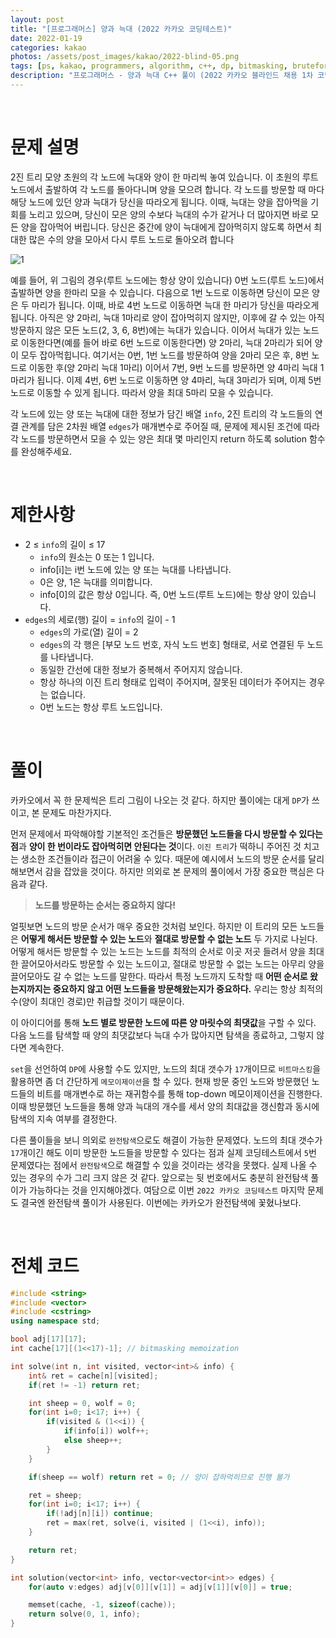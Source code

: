 ```yaml
---
layout: post
title: "[프로그래머스] 양과 늑대 (2022 카카오 코딩테스트)"
date: 2022-01-19
categories: kakao
photos: /assets/post_images/kakao/2022-blind-05.png
tags: [ps, kakao, programmers, algorithm, c++, dp, bitmasking, bruteforce]
description: "프로그래머스 - 양과 늑대 C++ 풀이 (2022 카카오 블라인드 채용 1차 코딩테스트)"
---
```


<br>

# 문제 설명

2진 트리 모양 초원의 각 노드에 늑대와 양이 한 마리씩 놓여 있습니다. 이 초원의 루트 노드에서 출발하여 각 노드를 돌아다니며 양을 모으려 합니다. 각 노드를 방문할 때 마다 해당 노드에 있던 양과 늑대가 당신을 따라오게 됩니다. 이때, 늑대는 양을 잡아먹을 기회를 노리고 있으며, 당신이 모은 양의 수보다 늑대의 수가 같거나 더 많아지면 바로 모든 양을 잡아먹어 버립니다. 당신은 중간에 양이 늑대에게 잡아먹히지 않도록 하면서 최대한 많은 수의 양을 모아서 다시 루트 노드로 돌아오려 합니다

![1](https://grepp-programmers.s3.ap-northeast-2.amazonaws.com/files/production/ed7118a9-a99b-4f3a-9779-a94816529e78/03_2022_%E1%84%80%E1%85%A9%E1%86%BC%E1%84%8E%E1%85%A2%E1%84%86%E1%85%AE%E1%86%AB%E1%84%8C%E1%85%A6_%E1%84%8B%E1%85%A3%E1%86%BC%E1%84%80%E1%85%AA%E1%84%82%E1%85%B3%E1%86%A8%E1%84%83%E1%85%A2_01.png)

예를 들어, 위 그림의 경우(루트 노드에는 항상 양이 있습니다) 0번 노드(루트 노드)에서 출발하면 양을 한마리 모을 수 있습니다. 다음으로 1번 노드로 이동하면 당신이 모은 양은 두 마리가 됩니다. 이때, 바로 4번 노드로 이동하면 늑대 한 마리가 당신을 따라오게 됩니다. 아직은 양 2마리, 늑대 1마리로 양이 잡아먹히지 않지만, 이후에 갈 수 있는 아직 방문하지 않은 모든 노드(2, 3, 6, 8번)에는 늑대가 있습니다. 이어서 늑대가 있는 노드로 이동한다면(예를 들어 바로 6번 노드로 이동한다면) 양 2마리, 늑대 2마리가 되어 양이 모두 잡아먹힙니다. 여기서는 0번, 1번 노드를 방문하여 양을 2마리 모은 후, 8번 노드로 이동한 후(양 2마리 늑대 1마리) 이어서 7번, 9번 노드를 방문하면 양 4마리 늑대 1마리가 됩니다. 이제 4번, 6번 노드로 이동하면 양 4마리, 늑대 3마리가 되며, 이제 5번 노드로 이동할 수 있게 됩니다. 따라서 양을 최대 5마리 모을 수 있습니다.

각 노드에 있는 양 또는 늑대에 대한 정보가 담긴 배열 `info`, 2진 트리의 각 노드들의 연결 관계를 담은 2차원 배열 `edges`가 매개변수로 주어질 때, 문제에 제시된 조건에 따라 각 노드를 방문하면서 모을 수 있는 양은 최대 몇 마리인지 return 하도록 solution 함수를 완성해주세요.

<br>

# 제한사항

- 2 ≤ `info`의 길이 ≤ 17
    - `info`의 원소는 0 또는 1 입니다.
    - info[i]는 i번 노드에 있는 양 또는 늑대를 나타냅니다.
    - 0은 양, 1은 늑대를 의미합니다.
    - info[0]의 값은 항상 0입니다. 즉, 0번 노드(루트 노드)에는 항상 양이 있습니다.
- `edges`의 세로(행) 길이 = `info`의 길이 - 1
    - `edges`의 가로(열) 길이 = 2
    - `edges`의 각 행은 [부모 노드 번호, 자식 노드 번호] 형태로, 서로 연결된 두 노드를 나타냅니다.
    - 동일한 간선에 대한 정보가 중복해서 주어지지 않습니다.
    - 항상 하나의 이진 트리 형태로 입력이 주어지며, 잘못된 데이터가 주어지는 경우는 없습니다.
    - 0번 노드는 항상 루트 노드입니다.

<br>

# 풀이

카카오에서 꼭 한 문제씩은 트리 그림이 나오는 것 같다. 하지만 풀이에는 대게 `DP`가 쓰이고, 본 문제도 마찬가지다.

먼저 문제에서 파악해야할 기본적인 조건들은 **방문했던 노드들을 다시 방문할 수 있다는 점**과 **양이 한 번이라도 잡아먹히면 안된다는 것**이다. `이진 트리`가 떡하니 주어진 것 치고는 생소한 조건들이라 접근이 어려울 수 있다. 때문에 예시에서 노드의 방문 순서를 달리해보면서 감을 잡았을 것이다. 하지만 의외로 본 문제의 풀이에서 가장 중요한 핵심은 다음과 같다.

> **노드를 방문하는 순서는 중요하지 않다!**

얼핏보면 노드의 방문 순서가 매우 중요한 것처럼 보인다. 하지만 이 트리의 모든 노드들은 **어떻게 해서든 방문할 수 있는 노드**와 **절대로 방문할 수 없는 노드** 두 가지로 나뉜다. 어떻게 해서든 방문할 수 있는 노드는 노드를 최적의 순서로 이곳 저곳 들려서 양을 최대한 끌어모아서라도 방문할 수 있는 노드이고, 절대로 방문할 수 없는 노드는 아무리 양을 끌어모아도 갈 수 없는 노드를 말한다. 따라서 특정 노드까지 도착할 때 **어떤 순서로 왔는지까지는 중요하지 않고 어떤 노드들을 방문해왔는지가 중요하다.** 우리는 항상 최적의 수(양이 최대인 경로)만 취급할 것이기 때문이다.

이 아이디어를 통해 **노드 별로 방문한 노드에 따른 양 마릿수의 최댓값**을 구할 수 있다. 다음 노드를 탐색할 때 양의 최댓값보다 늑대 수가 많아지면 탐색을 종료하고, 그렇지 않다면 계속한다.

`set`을 선언하여 `DP`에 사용할 수도 있지만, 노드의 최대 갯수가 `17`개이므로 `비트마스킹`을 활용하면 좀 더 간단하게 `메모이제이션`을 할 수 있다. 현재 방문 중인 노드와 방문했던 노드들의 비트를 매개변수로 하는 재귀함수를 통해 top-down 메모이제이션을 진행한다. 이때 방문했던 노드들을 통해 양과 늑대의 개수를 세서 양의 최대값을 갱신함과 동시에 탐색의 지속 여부를 결정한다.

다른 풀이들을 보니 의외로 `완전탐색`으로도 해결이 가능한 문제였다. 노드의 최대 갯수가 `17`개이긴 해도 이미 방문한 노드들을 방문할 수 있다는 점과 실제 코딩테스트에서 `5`번 문제였다는 점에서 `완전탐색`으로 해결할 수 있을 것이라는 생각을 못했다. 실제 나올 수 있는 경우의 수가 그리 크지 않은 것 같다. 앞으로는 뒷 번호에서도 충분히 완전탐색 풀이가 가능하다는 것을 인지해야겠다. 여담으로 이번 `2022 카카오 코딩테스트` 마지막 문제도 결국엔 완전탐색 풀이가 사용된다. 이번에는 카카오가 완전탐색에 꽃혔나보다.

<br>

# 전체 코드

```c++
#include <string>
#include <vector>
#include <cstring>
using namespace std;

bool adj[17][17];
int cache[17][(1<<17)-1]; // bitmasking memoization

int solve(int n, int visited, vector<int>& info) {
    int& ret = cache[n][visited];
    if(ret != -1) return ret;

    int sheep = 0, wolf = 0;
    for(int i=0; i<17; i++) {
        if(visited & (1<<i)) {
            if(info[i]) wolf++;
            else sheep++;
        }
    }

    if(sheep == wolf) return ret = 0; // 양이 잡하먹히므로 진행 불가

    ret = sheep;
    for(int i=0; i<17; i++) {
        if(!adj[n][i]) continue;
        ret = max(ret, solve(i, visited | (1<<i), info));
    }

    return ret;
}

int solution(vector<int> info, vector<vector<int>> edges) {
    for(auto v:edges) adj[v[0]][v[1]] = adj[v[1]][v[0]] = true;

    memset(cache, -1, sizeof(cache));
    return solve(0, 1, info);
}
```